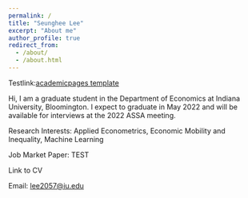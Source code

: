 ```yaml
---
permalink: /
title: "Seunghee Lee"
excerpt: "About me"
author_profile: true
redirect_from: 
  - /about/
  - /about.html
---
```


Testlink:[academicpages template](https://github.com/academicpages/academicpages.github.io) 

Hi, I am a graduate student in the Department of Economics at Indiana University, Bloomington. I expect to graduate in May 2022 and will be available for interviews at the 2022 ASSA meeting.

Research Interests: Applied Econometrics, Economic Mobility and Inequality, Machine Learning

Job Market Paper: TEST

Link to CV

Email: lee2057@iu.edu
